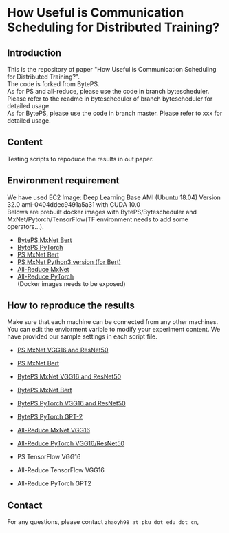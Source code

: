 # How Useful is Communication Scheduling for Distributed Training?

## Introduction
This is the repository of paper "How Useful is Communication Scheduling for Distributed Training?".  
The code is forked from BytePS.  
As for PS and all-reduce, please use the code in branch bytescheduler. Please refer to the readme in bytescheduler of branch bytescheduler for detailed usage.  
As for BytePS, please use the code in branch master. Please refer to xxx for detailed usage.  

## Content
Testing scripts to repoduce the results in out paper.

## Environment requirement
We have used EC2 Image: Deep Learning Base AMI (Ubuntu 18.04) Version 32.0 ami-0404ddec9491a5a31 with CUDA 10.0  
Belows are prebuilt docker images with BytePS/Bytescheduler and MxNet/Pytorch/TensorFlow(TF environment needs to add some operators...).  
* [BytePS MxNet Bert](https://github.com/netx-repo/byteps/blob/master/examples-byteps/mxnet/bert-large/run_dist.sh)  
* [BytePS PyTorch](https://github.com/netx-repo/byteps/blob/master/examples-byteps/pytorch/gpt-2/pytorch_gpt2.sh)  
* [PS MxNet Bert](https://github.com/ZYCCC927/examples/blob/master/mxnet/bert-large/run_bert.sh)  
* [PS MxNet Python3 version (for Bert)](https://github.com/ZYCCC927/examples/blob/master/mxnet/bert-large/run_bert.sh)  
* [All-Reduce MxNet](https://github.com/ZYCCC927/examples/blob/master/mxnet/bert-large/run_bert.sh)  
* [All-Reduce PyTorch](https://github.com/ZYCCC927/examples/blob/master/mxnet/bert-large/run_bert.sh)  
  (Docker images needs to be exposed)

## How to reproduce the results
Make sure that each machine can be connected from any other machines.
You can edit the enviorment varible to modify your experiment content. We have provided our sample settings in each script file.

* [PS MxNet VGG16 and ResNet50](https://github.com/netx-repo/byteps/blob/bytescheduler/bytescheduler/examples/mxnet-image-classification/run_dist.sh)  
* [PS MxNet Bert](https://github.com/ZYCCC927/examples/blob/master/mxnet/bert-large/run_bert.sh)  
* [BytePS MxNet VGG16 and ResNet50](https://github.com/netx-repo/byteps/blob/master/examples-byteps/mxnet/vgg-16/run_dist.sh)  
* [BytePS MxNet Bert](https://github.com/netx-repo/byteps/blob/master/examples-byteps/mxnet/bert-large/run_dist.sh)  
  
* [BytePS PyTorch VGG16 and ResNet50](https://github.com/netx-repo/byteps/blob/master/examples-byteps/pytorch/run_dist.sh)  
* [BytePS PyTorch GPT-2](https://github.com/netx-repo/byteps/blob/master/examples-byteps/pytorch/gpt-2/pytorch_gpt2.sh)  


* [All-Reduce MxNet VGG16](https://github.com/ZYCCC927/examples/blob/master/mxnet/bert-large/run_bert.sh)  
* [All-Reduce PyTorch VGG16/ResNet50](https://github.com/ZYCCC927/examples/blob/master/mxnet/bert-large/run_bert.sh)  

* PS TensorFlow VGG16  

* All-Reduce TensorFlow VGG16  

* All-Reduce PyTorch GPT2  




## Contact
For any questions, please contact `zhaoyh98 at pku dot edu dot cn`, 
